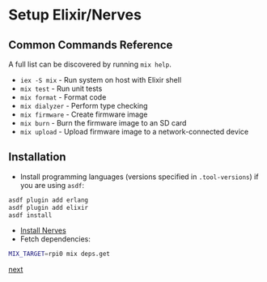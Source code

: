 # Setup Elixir/Nerves

## Common Commands Reference

A full list can be discovered by running `mix help`.

- `iex -S mix` - Run system on host with Elixir shell
- `mix test` - Run unit tests
- `mix format` - Format code
- `mix dialyzer` - Perform type checking
- `mix firmware` - Create firmware image
- `mix burn` - Burn the firmware image to an SD card
- `mix upload` - Upload firmware image to a network-connected device

## Installation

- Install programming languages (versions specified in `.tool-versions`) if you are using `asdf`:

```sh
asdf plugin add erlang
asdf plugin add elixir
asdf install
```

- [Install Nerves](https://hexdocs.pm/nerves/installation.html#content)
- Fetch dependencies:

```sh
MIX_TARGET=rpi0 mix deps.get
```

[next](firmware.md)
